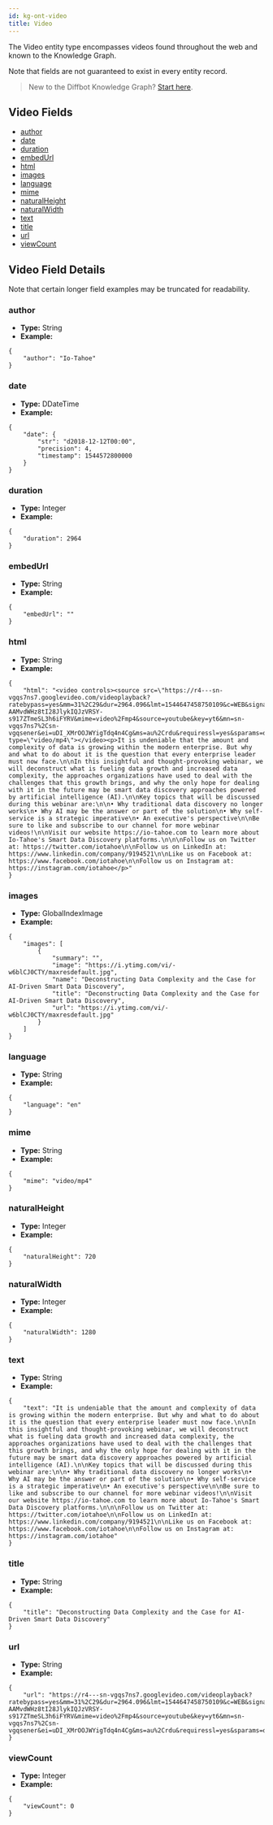 ```yaml
---
id: kg-ont-video
title: Video
---
```


The Video entity type encompasses videos found throughout the web and known to the Knowledge Graph. 

Note that fields are not guaranteed to exist in every entity record.

>New to the Diffbot Knowledge Graph? [Start here](dql-quickstart).

## Video Fields
* [author](#author) 
* [date](#date) 
* [duration](#duration) 
* [embedUrl](#embedurl) 
* [html](#html) 
* [images](#images) 
* [language](#language) 
* [mime](#mime) 
* [naturalHeight](#naturalheight) 
* [naturalWidth](#naturalwidth) 
* [text](#text) 
* [title](#title) 
* [url](#url) 
* [viewCount](#viewcount) 

## Video Field Details
Note that certain longer field examples may be truncated for readability.

### author
  
* **Type:** String
* **Example:**
```
{
	"author": "Io-Tahoe"
}
```
### date
  
* **Type:** DDateTime
* **Example:**
```
{
	"date": {
		"str": "d2018-12-12T00:00",
		"precision": 4,
		"timestamp": 1544572800000
	}
}
```
### duration
  
* **Type:** Integer
* **Example:**
```
{
	"duration": 2964
}
```
### embedUrl
  
* **Type:** String
* **Example:**
```
{
	"embedUrl": ""
}
```
### html
  
* **Type:** String
* **Example:**
```
{
	"html": "<video controls><source src=\"https://r4---sn-vgqs7ns7.googlevideo.com/videoplayback?ratebypass=yes&mm=31%2C29&dur=2964.096&lmt=1544647458750109&c=WEB&signature=BDFC5B6365BCB570015CF0DB39639303EE480D2E.A2568676D096E9103EAC2689DCDB93658447CFF9&txp=2211222&itag=22&expire=1547667225&fvip=3&id=o-AAMvdWHz8tI28JlykIQJzVRSY-s917ZTmeSL3h6iFYRV&mime=video%2Fmp4&source=youtube&key=yt6&mn=sn-vgqs7ns7%2Csn-vgqsener&ei=uDI_XMrOOJWYigTdq4n4Cg&ms=au%2Crdu&requiressl=yes&sparams=dur%2Cei%2Cid%2Cip%2Cipbits%2Citag%2Clmt%2Cmime%2Cmm%2Cmn%2Cms%2Cmv%2Cpl%2Cratebypass%2Crequiressl%2Csource%2Cexpire&ipbits=0&pl=16&mv=m&ip=35.232.157.82&mt=1547645504\" type=\"video/mp4\"></video><p>It is undeniable that the amount and complexity of data is growing within the modern enterprise. But why and what to do about it is the question that every enterprise leader must now face.\n\nIn this insightful and thought-provoking webinar, we will deconstruct what is fueling data growth and increased data complexity, the approaches organizations have used to deal with the challenges that this growth brings, and why the only hope for dealing with it in the future may be smart data discovery approaches powered by artificial intelligence (AI).\n\nKey topics that will be discussed during this webinar are:\n\n• Why traditional data discovery no longer works\n• Why AI may be the answer or part of the solution\n• Why self-service is a strategic imperative\n• An executive's perspective\n\nBe sure to like and subscribe to our channel for more webinar videos!\n\nVisit our website https://io-tahoe.com to learn more about Io-Tahoe's Smart Data Discovery platforms.\n\n\nFollow us on Twitter at: https://twitter.com/iotahoe\n\nFollow us on LinkedIn at: https://www.linkedin.com/company/9194521\n\nLike us on Facebook at: https://www.facebook.com/iotahoe\n\nFollow us on Instagram at: https://instagram.com/iotahoe</p>"
}
```
### images
  
* **Type:** GlobalIndexImage
* **Example:**
```
{
	"images": [
		{
			"summary": "",
			"image": "https://i.ytimg.com/vi/-w6blCJ0CTY/maxresdefault.jpg",
			"name": "Deconstructing Data Complexity and the Case for AI-Driven Smart Data Discovery",
			"title": "Deconstructing Data Complexity and the Case for AI-Driven Smart Data Discovery",
			"url": "https://i.ytimg.com/vi/-w6blCJ0CTY/maxresdefault.jpg"
		}
	]
}
```
### language
  
* **Type:** String
* **Example:**
```
{
	"language": "en"
}
```
### mime
  
* **Type:** String
* **Example:**
```
{
	"mime": "video/mp4"
}
```
### naturalHeight
  
* **Type:** Integer
* **Example:**
```
{
	"naturalHeight": 720
}
```
### naturalWidth
  
* **Type:** Integer
* **Example:**
```
{
	"naturalWidth": 1280
}
```
### text
  
* **Type:** String
* **Example:**
```
{
	"text": "It is undeniable that the amount and complexity of data is growing within the modern enterprise. But why and what to do about it is the question that every enterprise leader must now face.\n\nIn this insightful and thought-provoking webinar, we will deconstruct what is fueling data growth and increased data complexity, the approaches organizations have used to deal with the challenges that this growth brings, and why the only hope for dealing with it in the future may be smart data discovery approaches powered by artificial intelligence (AI).\n\nKey topics that will be discussed during this webinar are:\n\n• Why traditional data discovery no longer works\n• Why AI may be the answer or part of the solution\n• Why self-service is a strategic imperative\n• An executive's perspective\n\nBe sure to like and subscribe to our channel for more webinar videos!\n\nVisit our website https://io-tahoe.com to learn more about Io-Tahoe's Smart Data Discovery platforms.\n\n\nFollow us on Twitter at: https://twitter.com/iotahoe\n\nFollow us on LinkedIn at: https://www.linkedin.com/company/9194521\n\nLike us on Facebook at: https://www.facebook.com/iotahoe\n\nFollow us on Instagram at: https://instagram.com/iotahoe"
}
```
### title
  
* **Type:** String
* **Example:**
```
{
	"title": "Deconstructing Data Complexity and the Case for AI-Driven Smart Data Discovery"
}
```
### url
  
* **Type:** String
* **Example:**
```
{
	"url": "https://r4---sn-vgqs7ns7.googlevideo.com/videoplayback?ratebypass=yes&mm=31%2C29&dur=2964.096&lmt=1544647458750109&c=WEB&signature=BDFC5B6365BCB570015CF0DB39639303EE480D2E.A2568676D096E9103EAC2689DCDB93658447CFF9&txp=2211222&itag=22&expire=1547667225&fvip=3&id=o-AAMvdWHz8tI28JlykIQJzVRSY-s917ZTmeSL3h6iFYRV&mime=video%2Fmp4&source=youtube&key=yt6&mn=sn-vgqs7ns7%2Csn-vgqsener&ei=uDI_XMrOOJWYigTdq4n4Cg&ms=au%2Crdu&requiressl=yes&sparams=dur%2Cei%2Cid%2Cip%2Cipbits%2Citag%2Clmt%2Cmime%2Cmm%2Cmn%2Cms%2Cmv%2Cpl%2Cratebypass%2Crequiressl%2Csource%2Cexpire&ipbits=0&pl=16&mv=m&ip=35.232.157.82&mt=1547645504"
}
```
### viewCount
  
* **Type:** Integer
* **Example:**
```
{
	"viewCount": 0
}
```
